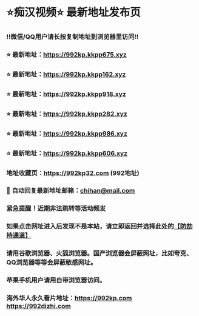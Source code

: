 # ⭐️痴汉视频⭐️ 最新地址发布页

### ‼️微信/QQ用户请长按复制地址到浏览器里访问‼️

### ⭐️ 最新地址：https://992kp.kkpp675.xyz

### ⭐️ 最新地址：https://992kp.kkpp162.xyz

### ⭐️ 最新地址：https://992kp.kkpp918.xyz

### ⭐️ 最新地址：https://992kp.kkpp282.xyz

### ⭐️ 最新地址：https://992kp.kkpp986.xyz

### ⭐️ 最新地址：https://992kp.kkpp606.xyz



### 地址收藏页：https://992kp32.com (992地址)
### 📧 自动回复最新地址邮箱：chihan@mail.com
### 紧急提醒！近期非法跳转等活动频发
### 如果点击网址进入后发现不是本站，请立即返回并选择此处的[【防劫持通道】](https://23.224.130.222:7583)
### 请用谷歌浏览器、火狐浏览器。国产浏览器会屏蔽网址，比如夸克、QQ浏览器等等会屏蔽敏感网址。
### 苹果手机用户请用自带浏览器访问。
### 海外华人永久看片地址：https://992kp.com  https://992dizhi.com
